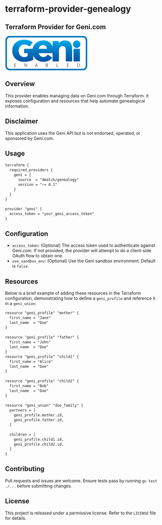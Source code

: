 # terraform-provider-genealogy

## Terraform Provider for Geni.com
![img.png](docs/img.png)

## Overview
This provider enables managing data on Geni.com through Terraform. It exposes configuration and resources that help automate genealogical information.

## Disclaimer
This application uses the Geni API but is not endorsed, operated, or sponsored by Geni.com.

## Usage
```hcl
terraform {
  required_providers {
    geni = {
      source  = "dmalch/genealogy"
      version = "~> 0.1"
    }
  }
}

provider "geni" {
  access_token = "your_geni_access_token"
}
```

## Configuration
* `access_token`: (Optional) The access token used to authenticate against Geni.com. If not provided, the provider will attempt to do a client-side OAuth flow to obtain one.
* `use_sandbox_env`: (Optional) Use the Geni sandbox environment. Default is `false`.

## Resources

Below is a brief example of adding these resources in the Terraform configuration, demonstrating how to define a `geni_profile` and reference it in a `geni_union`:

```hcl
resource "geni_profile" "mother" {
  first_name = "Jane"
  last_name  = "Doe"
}

resource "geni_profile" "father" {
  first_name = "John"
  last_name  = "Doe"
}
resource "geni_profile" "child1" {
  first_name = "Alice"
  last_name  = "Doe"
}

resource "geni_profile" "child2" {
  first_name = "Bob"
  last_name  = "Doe"
}

resource "geni_union" "doe_family" {
  partners = [
    geni_profile.mother.id,
    geni_profile.father.id,
  ]

  children = [
    geni_profile.child1.id,
    geni_profile.child2.id,
  ]
}
```

## Contributing
Pull requests and issues are welcome. Ensure tests pass by running `go test ./...` before submitting changes.

## License
This project is released under a permissive license. Refer to the `LICENSE` file for details.
